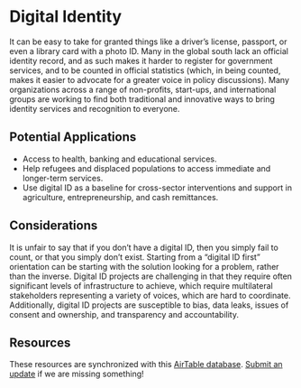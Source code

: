 # Digital Identity

It can be easy to take for granted things like a driver’s license, passport, or even a library card with a photo ID. Many in the global south lack an official identity record, and as such makes it harder to register for government services,  and to be counted in official statistics (which, in being counted, makes it easier to advocate for a greater voice in policy discussions). Many organizations across a range of non-profits, start-ups, and international groups are working to find both traditional and innovative ways to bring identity services and recognition to everyone.

## Potential Applications

- Access to health, banking and educational services.
- Help refugees and displaced populations to access immediate and longer-term services.
- Use digital ID as a baseline for cross-sector interventions and support in agriculture, entrepreneurship, and cash remittances.

## Considerations

It is unfair to say that if you don’t have a digital ID, then you simply fail to count, or that you simply don’t exist. Starting from a “digital ID first” orientation can be starting with the solution looking for a problem, rather than the inverse. Digital ID projects are challenging in that they require often significant levels of infrastructure to achieve, which require multilateral stakeholders representing a variety of voices, which are hard to coordinate. Additionally, digital ID projects are susceptible to bias, data leaks, issues of consent and ownership, and transparency and accountability.

## Resources

These resources are synchronized with this [AirTable database](https://airtable.com/shrIyFNx0PYL39Alh/tbl9kGk4uuG08xTJt?backgroundColor=green&viewControls=on). [Submit an update](https://airtable.com/shrtcZuxBz8d6tHjE) if we are missing something!

<vue-airtable
:columns="['Name', 'Description', 'Topic', 'Link', 'Type']"
filter="{Topic} = 'Digital Identity'"
view="Public">
</vue-airtable>
